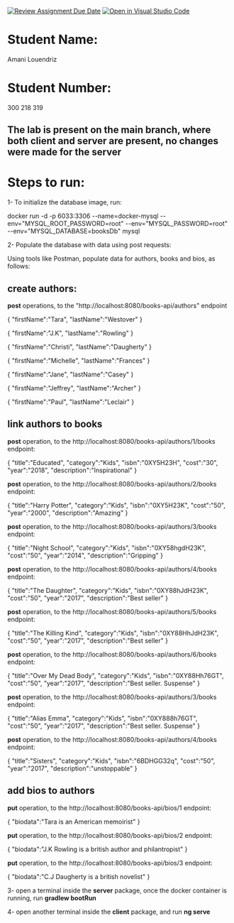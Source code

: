 [![Review Assignment Due Date](https://classroom.github.com/assets/deadline-readme-button-22041afd0340ce965d47ae6ef1cefeee28c7c493a6346c4f15d667ab976d596c.svg)](https://classroom.github.com/a/7E3IZ1KI)
[![Open in Visual Studio Code](https://classroom.github.com/assets/open-in-vscode-2e0aaae1b6195c2367325f4f02e2d04e9abb55f0b24a779b69b11b9e10269abc.svg)](https://classroom.github.com/online_ide?assignment_repo_id=16899159&assignment_repo_type=AssignmentRepo)
# Student Name:
Amani Louendriz
# Student Number:
300 218 319
## The lab is present on the main branch, where both client and server are present, no changes were made for the server
# Steps to run:
1- To initialize the database image, run: 

docker run -d -p 6033:3306 --name=docker-mysql --env="MYSQL_ROOT_PASSWORD=root" --env="MYSQL_PASSWORD=root" --env="MYSQL_DATABASE=booksDb" mysql

2- Populate the database with data using post requests:

Using tools like Postman, populate data for authors, books and bios, as follows:

## create authors:

**post** operations, to the "http://localhost:8080/books-api/authors" endpoint

{
    "firstName":"Tara",
    "lastName":"Westover"
}

{
    "firstName":"J.K",
    "lastName":"Rowling"
}

{
    "firstName":"Christi",
    "lastName":"Daugherty"
}

{
    "firstName":"Michelle",
    "lastName":"Frances"
}

{
    "firstName":"Jane",
    "lastName":"Casey"
}

{
    "firstName":"Jeffrey",
    "lastName":"Archer"
}

{
    "firstName":"Paul",
    "lastName":"Leclair"
}

## link authors to books

**post** operation, to the http://localhost:8080/books-api/authors/1/books  endpoint:

{
    "title":"Educated",
    "category":"Kids",
    "isbn":"0XY5H23H",
    "cost":"30",
    "year":"2018",
    "description":"Inspirational"
}

**post** operation, to the http://localhost:8080/books-api/authors/2/books  endpoint:

{
    "title":"Harry Potter",
    "category":"Kids",
    "isbn":"0XY5H23K",
    "cost":"50",
    "year":"2000",
    "description":"Amazing"
}

**post** operation, to the http://localhost:8080/books-api/authors/3/books endpoint:

{
    "title":"Night School",
    "category":"Kids",
    "isbn":"0XY58hgdH23K",
    "cost":"50",
    "year":"2014",
    "description":"Gripping"
}

**post** operation, to the http://localhost:8080/books-api/authors/4/books endpoint:

{
    "title":"The Daughter",
    "category":"Kids",
    "isbn":"0XY88hJdH23K",
    "cost":"50",
    "year":"2017",
    "description":"Best seller"
}

**post** operation, to the http://localhost:8080/books-api/authors/5/books endpoint:

{
    "title":"The Killing Kind",
    "category":"Kids",
    "isbn":"0XY88HhJdH23K",
    "cost":"50",
    "year":"2017",
    "description":"Best seller"
}

**post** operation, to the http://localhost:8080/books-api/authors/6/books endpoint:

{
    "title":"Over My Dead Body",
    "category":"Kids",
    "isbn":"0XY88Hh76GT",
    "cost":"50",
    "year":"2017",
    "description":"Best seller. Suspense"
}

**post** operation, to the http://localhost:8080/books-api/authors/3/books endpoint:

{
    "title":"Alias Emma",
    "category":"Kids",
    "isbn":"0XY888h76GT",
    "cost":"50",
    "year":"2017",
    "description":"Best seller. Suspense"
}

**post** operation, to the http://localhost:8080/books-api/authors/4/books endpoint:

{
    "title":"Sisters",
    "category":"Kids",
    "isbn":"6BDHGG32q",
    "cost":"50",
    "year":"2017",
    "description":"unstoppable"
}

## add bios to authors

**put** operation, to the http://localhost:8080/books-api/bios/1 endpoint:

{
    "biodata":"Tara is an American memoirist"
}

**put** operation, to the http://localhost:8080/books-api/bios/2 endpoint:

{
    "biodata":"J.K Rowling is a british author and philantropist"
}

**put** operation, to the http://localhost:8080/books-api/bios/3 endpoint:

{
    "biodata":"C.J Daugherty is a british novelist"
}

3- open a terminal inside the **server** package, once the docker container is running, run **gradlew bootRun**

4- open another terminal inside the **client** package, and run **ng serve**

